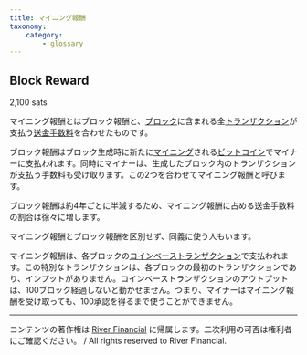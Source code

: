 ```yaml
---
title: マイニング報酬
taxonomy:
    category:
        - glossary
---
```


## Block Reward
2,100 sats

マイニング報酬とはブロック報酬と、[ブロック](http://lostinbitcoin.jp.testrs.jp/staging/glossary/block/)に含まれる全[トランザクション](http://lostinbitcoin.jp.testrs.jp/staging/glossary/transaction/)が支払う[送金手数料](http://lostinbitcoin.jp.testrs.jp/staging/glossary/transaction_fee/)を合わせたものです。

ブロック報酬はブロック生成時に新たに[マイニング](http://lostinbitcoin.jp.testrs.jp/staging/glossary/mining/)される[ビットコイン](http://lostinbitcoin.jp.testrs.jp/staging/glossary/bitcoin/)でマイナーに支払われます。同時にマイナーは、生成したブロック内のトランザクションが支払う手数料も受け取ります。この2つを合わせてマイニング報酬と呼びます。

ブロック報酬は約4年ごとに半減するため、マイニング報酬に占める送金手数料の割合は徐々に増します。

マイニング報酬とブロック報酬を区別せず、同義に使う人もいます。

マイニング報酬は、各ブロックの[コインベーストランザクション](http://lostinbitcoin.jp.testrs.jp/staging/glossary/coinbase_transaction/)で支払われます。この特別なトランザクションは、各ブロックの最初のトランザクションであり、インプットがありません。コインベーストランザクションのアウトプットは、100ブロック経過しないと動かせません。つまり、マイナーはマイニング報酬を受け取っても、100承認を得るまで使うことができません。

---
コンテンツの著作権は [River Financial](https://river.com/) に帰属します。二次利用の可否は権利者にご確認ください。 / All rights reserved to River Financial.
